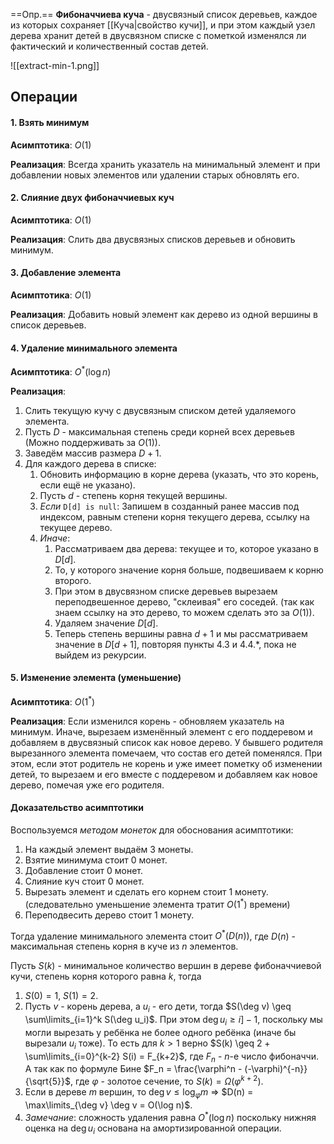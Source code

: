 ==Опр.== **Фибоначчиева куча** - двусвязный список деревьев, каждое из которых сохраняет [[Куча|свойство кучи]], и при этом каждый узел дерева хранит детей в двусвязном списке с пометкой изменялся ли фактический и количественный состав детей.

![[extract-min-1.png]]

## Операции

#### 1. Взять минимум

**Асимптотика**: $O(1)$

**Реализация**: Всегда хранить указатель на минимальный элемент и при добавлении новых элементов или удалении старых обновлять его.

#### 2. Слияние двух фибоначчиевых куч

**Асимптотика**: $O(1)$

**Реализация**: Слить два двусвязных списков деревьев и обновить минимум.

#### 3. Добавление элемента

**Асимптотика**: $O(1)$

**Реализация**: Добавить новый элемент как дерево из одной вершины в список деревьев.

#### 4. Удаление минимального элемента

**Асимптотика**: $O^*(\log n)$

**Реализация**: 
1) Слить текущую кучу с двусвязным списком детей удаляемого элемента. 
2) Пусть $D$ - максимальная степень среди корней всех деревьев (Можно поддерживать за $O(1)$).
3) Заведём массив размера $D + 1$.
4) Для каждого дерева в списке:
	1) Обновить информацию в корне дерева (указать, что это корень, если ещё не указано).
	2) Пусть $d$ - степень корня текущей вершины.
	3) *Если* `D[d] is null`:
		Запишем в созданный ранее массив под индексом, равным степени корня текущего дерева, ссылку на текущее дерево.
	4) *Иначе*:
		1) Рассматриваем два дерева: текущее и то, которое указано в $D[d]$. 
		2) То, у которого значение корня больше, подвешиваем к корню второго. 
		3) При этом в двусвязном списке деревьев вырезаем переподвешенное дерево, "склеивая" его соседей. (так как знаем ссылку на это дерево, то можем сделать это за $O(1)$). 
		4) Удаляем значение $D[d]$. 
		5) Теперь степень вершины равна $d + 1$ и мы рассматриваем значение в $D[d+1]$, повторяя пункты 4.3 и 4.4.$*$, пока не выйдем из рекурсии.

#### 5. Изменение элемента (уменьшение)

**Асимптотика**: $O(1^*)$

**Реализация**: Если изменился корень - обновляем указатель на минимум. Иначе, вырезаем изменённый элемент с его поддеревом и добавляем в двусвязный список как новое дерево. У бывшего родителя вырезанного элемента помечаем, что состав его детей поменялся. При этом, если этот родитель не корень и уже имеет пометку об изменении детей, то вырезаем и его вместе с поддеревом и добавляем как новое дерево, помечая уже его родителя.

#### Доказательство асимптотики

Воспользуемся *методом монеток* для обоснования асимптотики:
1) На каждый элемент выдаём 3 монеты.
2) Взятие минимума стоит 0 монет.
3) Добавление стоит 0 монет.
4) Слияние куч стоит 0 монет.
5) Вырезать элемент и сделать его корнем стоит 1 монету. (следовательно уменьшение элемента тратит $O(1^*)$ времени)
6) Переподвесить дерево стоит 1 монету.

Тогда удаление минимального элемента стоит $O^*(D(n))$, где $D(n)$ - максимальная степень корня в куче из $n$ элементов.

Пусть $S(k)$ - минимальное количество вершин в дереве фибоначчиевой кучи, степень корня которого равна $k$, тогда 
1) $S(0) = 1$, $S(1) = 2$.
2) Пусть $v$ - корень дерева, а $u_i$ - его дети, тогда $S(\deg v) \geq \sum\limits_{i=1}^k S(\deg u_i)$. При этом $\deg u_i \geq i ]- 1$, поскольку мы могли вырезать у ребёнка не более одного ребёнка (иначе бы вырезали $u_i$ тоже). То есть для $k > 1$ верно $S(k) \geq 2 + \sum\limits_{i=0}^{k-2} S(i) = F_{k+2}$, где $F_n$ - $n$-е число фибоначчи. А так как по формуле Бине $F_n = \frac{\varphi^n - (-\varphi)^{-n}}{\sqrt{5}}$, где $\varphi$ - золотое сечение, то $S(k) = \Omega(\varphi^{k+2})$.
3) Если в дереве $m$ вершин, то $\deg v \leq \log_{\varphi} m$ $\Rightarrow$ $D(n) = \max\limits_{\deg v} \deg v = O(\log n)$.
4) *Замечание*: сложность удаления равна $O^*(\log n)$ поскольку нижняя оценка на $\deg u_i$ основана на амортизированной операции.
